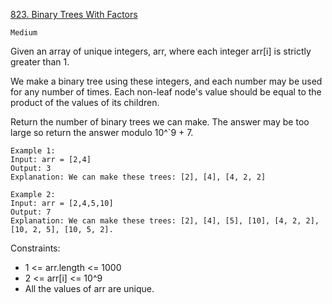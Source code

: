 [823. Binary Trees With Factors](https://leetcode.com/problems/binary-trees-with-factors/description/)

`Medium`

Given an array of unique integers, arr, where each integer arr[i] is strictly greater than 1.

We make a binary tree using these integers, and each number may be used for any number of times. Each non-leaf node's value should be equal to the product of the values of its children.

Return the number of binary trees we can make. The answer may be too large so return the answer modulo 10^`9 + 7.

```
Example 1:
Input: arr = [2,4]
Output: 3
Explanation: We can make these trees: [2], [4], [4, 2, 2]

Example 2:
Input: arr = [2,4,5,10]
Output: 7
Explanation: We can make these trees: [2], [4], [5], [10], [4, 2, 2], [10, 2, 5], [10, 5, 2].
```

Constraints:

- 1 <= arr.length <= 1000
- 2 <= arr[i] <= 10^9
- All the values of arr are unique.
